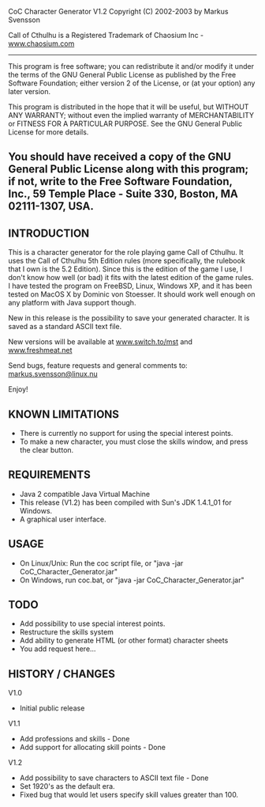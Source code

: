 CoC Character Generator V1.2
Copyright (C) 2002-2003 by Markus Svensson

Call of Cthulhu is a Registered Trademark of Chaosium Inc - www.chaosium.com 

----------------------------------------------------------------------------------
This program is free software; you can redistribute it and/or
modify it under the terms of the GNU General Public License
as published by the Free Software Foundation; either version 2
of the License, or (at your option) any later version.

This program is distributed in the hope that it will be useful,
but WITHOUT ANY WARRANTY; without even the implied warranty of
MERCHANTABILITY or FITNESS FOR A PARTICULAR PURPOSE.  See the
GNU General Public License for more details.

You should have received a copy of the GNU General Public License
along with this program; if not, write to the Free Software
Foundation, Inc., 59 Temple Place - Suite 330, Boston, MA  02111-1307, USA.
-----------------------------------------------------------------------------------

INTRODUCTION
---------------------
This is a character generator for the role playing game Call of Cthulhu. It 
uses the Call of Cthulhu 5th Edition rules (more specifically, the rulebook 
that I own is the 5.2 Edition). Since this is the edition of the game I use, I 
don't know how well (or bad) it fits with the latest edition of the game rules.
I have tested the program on FreeBSD, Linux, Windows XP, and it has been tested on MacOS X by Dominic von Stoesser. 
It should work well enough on any platform with Java support though.

New in this release is the possibility to save your generated character.
It is saved as a standard ASCII text file.

New versions will be available at www.switch.to/mst and www.freshmeat.net
 
Send bugs, feature requests and general comments to: 
markus.svensson@linux.nu

Enjoy!

KNOWN LIMITATIONS
---------------------
* There is currently no support for using the special interest points.
* To make a new character, you must close the skills window, and press the
  clear button.

REQUIREMENTS
---------------------
* Java 2 compatible Java Virtual Machine
* This release (V1.2) has been compiled with Sun's JDK 1.4.1_01 for Windows.
* A graphical user interface.

USAGE
----------
* On Linux/Unix: Run the coc script file, or "java -jar                        
  CoC_Character_Generator.jar"
* On Windows, run coc.bat, or "java -jar CoC_Character_Generator.jar"

TODO
--------
* Add possibility to use special interest points.
* Restructure the skills system
* Add ability to generate HTML (or other format) character sheets
* You add request here...

HISTORY / CHANGES
---------------------------
V1.0
* Initial public release

V1.1
* Add professions and skills - Done
* Add support for allocating skill points - Done

V1.2
* Add possibility to save characters to ASCII text file - Done
* Set 1920's as the default era.
* Fixed bug that would let users specify skill values greater than 100.

